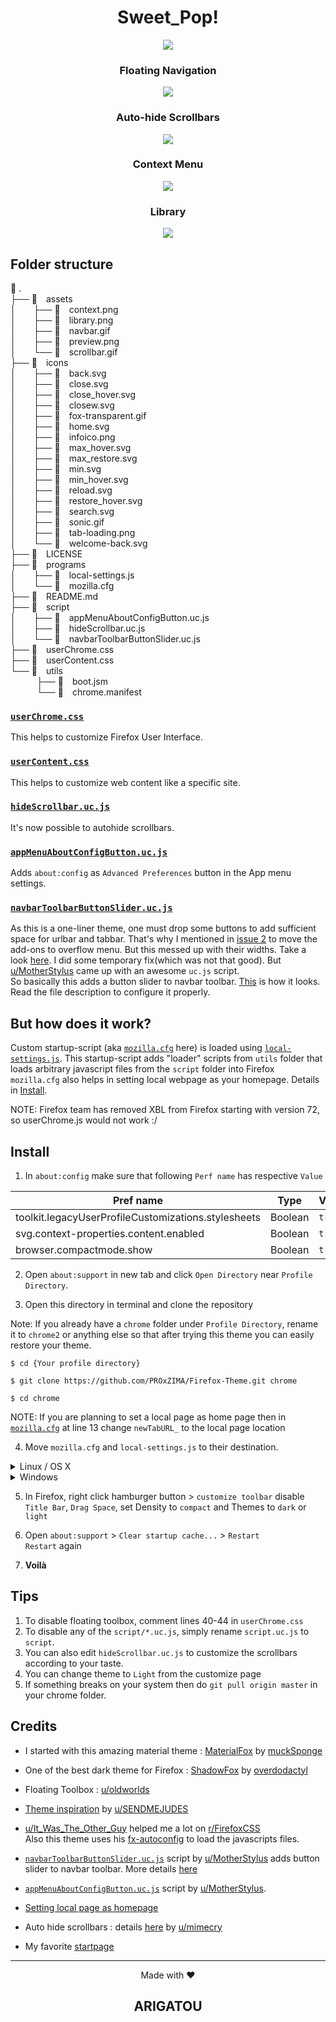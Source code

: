 <h1 align="center">Sweet_Pop!</h1>

<p align="center"><img src="./assets/preview.png"></p>

<h3 align="center">Floating Navigation</h3>
<p align="center"><img src="./assets/navbar.gif"></p>

<h3 align="center">Auto-hide Scrollbars</h3>
<p align="center"><img src="./assets/scrollbar.gif"></p>

<h3 align="center">Context Menu</h3>
<p align="center"><img src="./assets/context.png"></p>

<h3 align="center">Library</h3>
<p align="center"><img src="./assets/library.png"></p>

## Folder structure

 .<br>
├──  assets<br>
│  ├──  context.png<br>
│  ├──  library.png<br>
│  ├──  navbar.gif<br>
│  ├──  preview.png<br>
│  └──  scrollbar.gif<br>
├──  icons<br>
│  ├──  back.svg<br>
│  ├──  close.svg<br>
│  ├──  close_hover.svg<br>
│  ├──  closew.svg<br>
│  ├──  fox-transparent.gif<br>
│  ├──  home.svg<br>
│  ├──  infoico.png<br>
│  ├──  max_hover.svg<br>
│  ├──  max_restore.svg<br>
│  ├──  min.svg<br>
│  ├──  min_hover.svg<br>
│  ├──  reload.svg<br>
│  ├──  restore_hover.svg<br>
│  ├──  search.svg<br>
│  ├──  sonic.gif<br>
│  ├──  tab-loading.png<br>
│  └──  welcome-back.svg<br>
├──  LICENSE<br>
├──  programs<br>
│  ├──  local-settings.js<br>
│  └──  mozilla.cfg<br>
├──  README.md<br>
├──  script<br>
│  ├──  appMenuAboutConfigButton.uc.js<br>
│  ├──  hideScrollbar.uc.js<br>
│  └──  navbarToolbarButtonSlider.uc.js<br>
├──  userChrome.css<br>
├──  userContent.css<br>
└──  utils<br>
   ├──  boot.jsm<br>
   └──  chrome.manifest<br>

### [`userChrome.css`](./userChrome.css)
This helps to customize Firefox User Interface.

### [`userContent.css`](./userContent.css)
This helps to customize web content like a specific site.

### [`hideScrollbar.uc.js`](./script/hideScrollbar.uc.js)
It's now possible to autohide scrollbars.

### [`appMenuAboutConfigButton.uc.js`](./script/appMenuAboutConfigButton.uc.js)
Adds `about:config` as `Advanced Preferences` button in the App menu settings.

### [`navbarToolbarButtonSlider.uc.js`](./script/navbarToolbarButtonSlider.uc.js)
As this is a one-liner theme, one must drop some buttons to add sufficient space for urlbar and tabbar. That's why I mentioned in [issue 2](https://github.com/PROxZIMA/Firefox-Theme/issues/2) to move the add-ons to overflow menu. But this messed up with their widths. Take a look [here](https://www.reddit.com/r/FirefoxCSS/comments/n9asta/addons_width_changes_to_a_fixed_value_when_placed/). I did some temporary fix(which was not that good). But [u/MotherStylus](https://www.reddit.com/user/MotherStylus) came up with an awesome `uc.js` script.<br>
So basically this adds a button slider to navbar toolbar. [This](https://raw.githubusercontent.com/PROxZIMA/Firefox-Theme/master/assets/navbar.gif) is how it looks. Read the file description to configure it properly.

## **But how does it work?**
Custom startup-script (aka [`mozilla.cfg`](./programs/mozilla.cfg) here) is loaded using [`local-settings.js`](./programs/local-settings.js). This startup-script adds "loader" scripts from `utils` folder that loads arbitrary javascript files from the `script` folder into Firefox<br>
`mozilla.cfg` also helps in setting local webpage as your homepage. Details in [Install](#Install).

NOTE: Firefox team has removed XBL from Firefox starting with version 72, so userChrome.js would not work :/

## Install
1) In `about:config` make sure that following `Perf name` has respective `Value`

| Pref name 	| Type 	| Value 	|
|-	|-	|-	|
| toolkit.legacyUserProfileCustomizations.stylesheets 	| Boolean 	| `true` 	|
| svg.context-properties.content.enabled 	| Boolean 	| `true` 	|
| browser.compactmode.show 	| Boolean 	| `true` 	|

2) Open `about:support` in new tab and click `Open Directory` near `Profile Directory`.

3) Open this directory in terminal and clone the repository

Note: If you already have a `chrome` folder under `Profile Directory`, rename it to `chrome2` or anything else so that after trying this theme you can easily restore your theme.

```console
$ cd {Your profile directory}

$ git clone https://github.com/PROxZIMA/Firefox-Theme.git chrome

$ cd chrome
```

NOTE: If you are planning to set a local page as home page then in [`mozilla.cfg`](./programs/mozilla.cfg) at line 13 change `newTabURL_` to the local page location

4) Move `mozilla.cfg` and `local-settings.js` to their destination.

<details><summary>Linux / OS X</summary>
<br>

On `about:support` > `Application Binary` > `{Installation folder}firefox-bin`<br>
My `Installation folder` is `/opt/firefox-nightly/`. Generally it is `/usr/lib/firefox/`

```console
$ cp ./programs/mozilla.cfg /usr/lib/firefox/

$ cp ./programs/local-settings.js /usr/lib/firefox/defaults/pref/
```
</details>

<details><summary>Windows</summary>
<br>

On `about:support` > `Application Binary` > `{Installation folder}firefox.exe`<br>
Generally `Installation folder` is `C:\Program Files\Mozilla Firefox\`

```powershell
> move .\programs\mozilla.cfg "C:\Program Files\Mozilla Firefox\"

> move .\programs\local-settings.js "C:\Program Files\Mozilla Firefox\defaults\pref\"
```
</details>

5) In Firefox, right click hamburger button > `customize toolbar` disable `Title Bar`, `Drag Space`, set Density to `compact` and Themes to `dark` or `light`

6) Open `about:support` > `Clear startup cache...` > `Restart`<br>`Restart` again

7) **Voilà**

## Tips
1) To disable floating toolbox, comment lines 40-44 in `userChrome.css`
2) To disable any of the `script/*.uc.js`, simply rename `script.uc.js` to `script`.
3) You can also edit `hideScrollbar.uc.js` to customize the scrollbars according to your taste.
4) You can change theme to `Light` from the customize page
5) If something breaks on your system then do `git pull origin master` in your chrome folder.

## Credits
- I started with this amazing material theme : [MaterialFox](https://github.com/muckSponge/MaterialFox) by [muckSponge](https://github.com/muckSponge)

- One of the best dark theme for Firefox : [ShadowFox](https://overdodactyl.github.io/ShadowFox) by [overdodactyl](https://github.com/overdodactyl)

- Floating Toolbox : [u/oldworlds](https://www.reddit.com/r/FirefoxCSS/comments/koa71w/minimalfox_a_compact_and_minimal_theme/)

- [Theme inspiration](https://www.reddit.com/r/FirefoxCSS/comments/ci7i69/another_oneline_theme/) by [u/SENDMEJUDES](https://www.reddit.com/user/SENDMEJUDES/)

- [u/It_Was_The_Other_Guy](https://www.reddit.com/user/It_Was_The_Other_Guy) helped me a lot on [r/FirefoxCSS](https://www.reddit.com/r/FirefoxCSS/)<br>
Also this theme uses his [fx-autoconfig](https://github.com/MrOtherGuy/fx-autoconfig) to load the javascripts files.

- [`navbarToolbarButtonSlider.uc.js`](https://github.com/aminomancer/uc.css.js) script by [u/MotherStylus](https://www.reddit.com/user/MotherStylus) adds button slider to navbar toolbar. More details [here](https://www.reddit.com/r/FirefoxCSS/comments/n9asta/addons_width_changes_to_a_fixed_value_when_placed/)

- [`appMenuAboutConfigButton.uc.js`](https://github.com/aminomancer/uc.css.js) script by [u/MotherStylus](https://www.reddit.com/user/MotherStylus).

- [Setting local page as homepage](https://www.reddit.com/r/firefox/comments/ge86z4/newtab_page_to_local_file_firefox_76_redux/)

- Auto hide scrollbars : details [here](https://www.reddit.com/r/FirefoxCSS/comments/jptrf8/is_it_still_possible_to_autohide_and_show/) by [u/mimecry](https://www.reddit.com/user/mimecry/)

- My favorite [startpage](https://www.reddit.com/r/startpages/comments/hfuoqg/a_simple_startpage_i_have_been_working_on/)

___
<p align="center">Made with ❤️</p>
<h2 align="center">ARIGATOU</h2>
